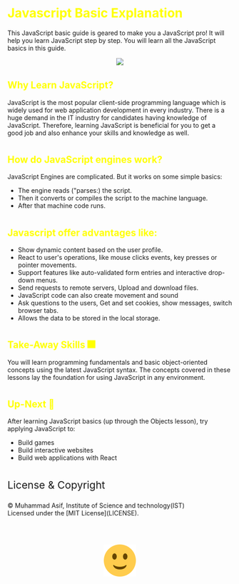 
<h1 style="color:yellow">Javascript Basic Explanation</h1>
This JavaScript basic guide is geared to make you a JavaScript pro! It will help you learn JavaScript step by step. You will learn all the JavaScript basics in this guide.
<p align = "center">
<img  src="https://img.icons8.com/color/200/000000/javascript--v2.png"/>
</p>

<h2 style="color:yellow">Why Learn JavaScript?</h2>
JavaScript is the most popular client-side programming language which is widely used for web application development in every industry. There is a huge demand in the IT industry for candidates having knowledge of JavaScript. Therefore, learning JavaScript is beneficial for you to get a good job and also enhance your skills and knowledge as well.

#

<h2 style="color:yellow">How do JavaScript engines work?</h2>
JavaScript Engines are complicated. But it works on some simple basics:
<ul>
<li>The engine reads ("parses:) the script.</li>
<li>Then it converts or compiles the script to the machine language.</li>
<li>After that machine code runs.
</li>
</ul>

#

<h2 style="color:yellow">Javascript offer advantages like:</h2>
<ul>
<li>Show dynamic content based on the user profile.</li>
<li>React to user's operations, like mouse clicks events, key presses or pointer movements.</li>
<li>Support features like auto-validated form entries and interactive drop-down menus.</li>
<li>Send requests to remote servers, Upload and download files.</li>
<li>JavaScript code can also create movement and sound</li>
<li>Ask questions to the users, Get and set cookies, show messages, switch browser tabs.</li>
<li>Allows the data to be stored in the local storage.</li>
</ul>

#
<h2 style="color:yellow">Take-Away Skills 🎆</h2>
You will learn programming fundamentals and basic object-oriented concepts using the latest JavaScript syntax. The concepts covered in these lessons lay the foundation for using JavaScript in any environment.

#
<h2 style="color:yellow">Up-Next 💨</h2>
After learning JavaScript basics (up through the Objects lesson), try applying JavaScript to:
<ul>
<li>Build games</li>
<li>Build interactive websites</li>
<li>Build web applications with React</li>
</ul>

#

<p style="font-size: 23px">License & Copyright<p>
&copy Muhammad Asif, Institute of Science and technology(IST)<br>
Licensed under the [MIT License](LICENSE).

<br><br>
<p align = "center" style="height: 500px;">
<img  src="1f642.svg"/>
</p>